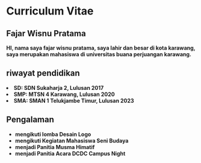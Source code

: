 <!DOCTYPE html>
<html lang="id">
<head>
    <meta charset="UTF-8">
    <meta name="viewport" content="width=device-width, initial-scale=1.0">
    <title>Curriculum Vitae - Fajar Wisnu Pratama</title>
    <link rel="stylesheet" href="styles.css">
</head>
<body>
    <div class="section">
        <h1>Curriculum Vitae</h1>
        <h2>Fajar Wisnu Pratama</h2>
        <p><strong>HI, nama saya fajar wisnu pratama, saya lahir dan besar di kota karawang, saya merupakan mahasiswa di universitas buana perjuangan karawang. </p>
        <h2>riwayat pendidikan</h2>
        <li><strong>SD:</strong> SDN Sukaharja 2, Lulusan 2017</li>
        <li><strong>SMP:</strong> MTSN 4 Karawang, Lulusan 2020</li>
        <li><strong>SMA:</strong> SMAN 1 Telukjambe Timur, Lulusan 2023</li>
        <h2>Pengalaman</h2>
        <ul>
            <li>mengikuti lomba Desain Logo</li>
            <li>mengikuti Kegiatan Mahasiswa Seni Budaya</li>
            <li>menjadi Panitia Musma Himatif</li>
            <li>menjadi Panitia Acara DCDC Campus Night</li>
        </ul>
    </div>
</body>
</html>
